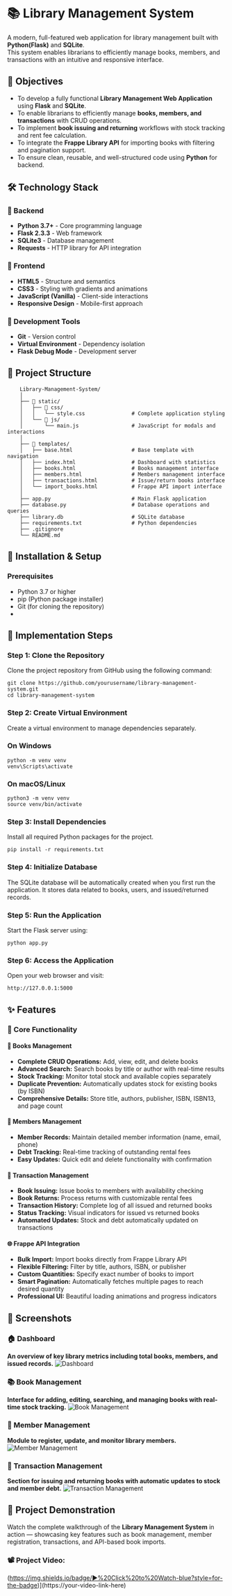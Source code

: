 # 📚 Library Management System

A modern, full-featured web application for library management built with **Python(Flask)** and **SQLite**.  
This system enables librarians to efficiently manage books, members, and transactions with an intuitive and responsive interface.


## 🎯 Objectives

- To develop a fully functional **Library Management Web Application** using **Flask** and **SQLite**.  
- To enable librarians to efficiently manage **books, members, and transactions** with CRUD operations.  
- To implement **book issuing and returning** workflows with stock tracking and rent fee calculation.  
- To integrate the **Frappe Library API** for importing books with filtering and pagination support.  
- To ensure clean, reusable, and well-structured code using **Python** for backend.


## 🛠️ Technology Stack

### 🧩 Backend
- **Python 3.7+** - Core programming language  
- **Flask 2.3.3** - Web framework  
- **SQLite3** - Database management  
- **Requests** - HTTP library for API integration  

### 🎨 Frontend
- **HTML5** - Structure and semantics  
- **CSS3** - Styling with gradients and animations  
- **JavaScript (Vanilla)** - Client-side interactions  
- **Responsive Design** - Mobile-first approach  

### 🧰 Development Tools
- **Git** - Version control  
- **Virtual Environment** - Dependency isolation  
- **Flask Debug Mode** - Development server  



## 📁 Project Structure


        Library-Management-System/
        │
        ├── 📁 static/
        │   ├── 📁 css/
        │   │   └── style.css               # Complete application styling
        │   └── 📁 js/
        │       └── main.js                 # JavaScript for modals and interactions
        │
        ├── 📁 templates/
        │   ├── base.html                   # Base template with navigation
        │   ├── index.html                  # Dashboard with statistics
        │   ├── books.html                  # Books management interface
        │   ├── members.html                # Members management interface
        │   ├── transactions.html           # Issue/return books interface
        │   └── import_books.html           # Frappe API import interface
        │
        ├── app.py                          # Main Flask application
        ├── database.py                     # Database operations and queries
        ├── library.db                      # SQLite database
        ├── requirements.txt                # Python dependencies
        ├── .gitignore                      
        └── README.md                       


## 🚀 Installation & Setup

### Prerequisites
- Python 3.7 or higher  
- pip (Python package installer)  
- Git (for cloning the repository)
- 

## 🚀 Implementation Steps

### **Step 1: Clone the Repository**
Clone the project repository from GitHub using the following command:
  
    git clone https://github.com/yourusername/library-management-system.git
    cd library-management-system

### **Step 2: Create Virtual Environment**

Create a virtual environment to manage dependencies separately.

### On Windows
    python -m venv venv
    venv\Scripts\activate

### On macOS/Linux
    python3 -m venv venv
    source venv/bin/activate

### **Step 3: Install Dependencies**

Install all required Python packages for the project.

    pip install -r requirements.txt

 ### **Step 4: Initialize Database**

 The SQLite database will be automatically created when you first run the application.
It stores data related to books, users, and issued/returned records.

### **Step 5: Run the Application**

Start the Flask server using:

    python app.py

### **Step 6: Access the Application**

Open your web browser and visit:

    http://127.0.0.1:5000

## ✨ Features

### 🧩 Core Functionality

#### 📖 Books Management
- **Complete CRUD Operations:** Add, view, edit, and delete books  
- **Advanced Search:** Search books by title or author with real-time results  
- **Stock Tracking:** Monitor total stock and available copies separately  
- **Duplicate Prevention:** Automatically updates stock for existing books (by ISBN)  
- **Comprehensive Details:** Store title, authors, publisher, ISBN, ISBN13, and page count  

#### 👥 Members Management
- **Member Records:** Maintain detailed member information (name, email, phone)  
- **Debt Tracking:** Real-time tracking of outstanding rental fees  
- **Easy Updates:** Quick edit and delete functionality with confirmation  

#### 🔄 Transaction Management
- **Book Issuing:** Issue books to members with availability checking  
- **Book Returns:** Process returns with customizable rental fees  
- **Transaction History:** Complete log of all issued and returned books  
- **Status Tracking:** Visual indicators for issued vs returned books  
- **Automated Updates:** Stock and debt automatically updated on transactions  

#### 🌐 Frappe API Integration
- **Bulk Import:** Import books directly from Frappe Library API  
- **Flexible Filtering:** Filter by title, authors, ISBN, or publisher  
- **Custom Quantities:** Specify exact number of books to import
- **Smart Pagination:** Automatically fetches multiple pages to reach desired quantity  
- **Professional UI:** Beautiful loading animations and progress indicators  

## 📸 Screenshots

### 🏠 Dashboard  
**An overview of key library metrics including total books, members, and issued records.**
![Dashboard](public/dash.png)

### 📚 Book Management  
**Interface for adding, editing, searching, and managing books with real-time stock tracking.**
![Book Management](public/book.png)

### 👥 Member Management  
**Module to register, update, and monitor library members.**
![Member Management](public/member.png)

### 🔄 Transaction Management  
**Section for issuing and returning books with automatic updates to stock and member debt.** 
![Transaction Management](public/transaction.png)


## 🎥 Project Demonstration
Watch the complete walkthrough of the **Library Management System** in action — showcasing key features such as book management, member registration, transactions, and API-based book imports.

### 📽️ **Project Video:**  

(https://img.shields.io/badge/▶️%20Click%20to%20Watch-blue?style=for-the-badge)](https://your-video-link-here)



   
